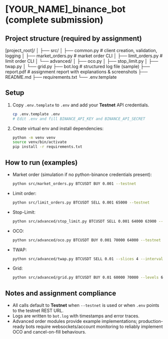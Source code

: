 # [YOUR_NAME]_binance_bot (complete submission)

## Project structure (required by assignment)
[project_root]/
│
├── src/
│   ├── common.py           # client creation, validation, logging
│   ├── market_orders.py   # market order CLI
│   ├── limit_orders.py    # limit order CLI
│   └── advanced/
│       ├── oco.py
│       ├── stop_limit.py
│       ├── twap.py
│       └── grid.py
├── bot.log                # structured log file (sample)
├── report.pdf             # assignment report with explanations & screenshots
├── README.md
├── requirements.txt
└── .env.template

## Setup
1. Copy `.env.template` to `.env` and add your **Testnet** API credentials.
   ```bash
   cp .env.template .env
   # Edit .env and fill BINANCE_API_KEY and BINANCE_API_SECRET
   ```
2. Create virtual env and install dependencies:
   ```bash
   python -m venv venv
   source venv/bin/activate
   pip install -r requirements.txt
   ```

## How to run (examples)
- Market order (simulation if no python-binance credentials present):
  ```bash
  python src/market_orders.py BTCUSDT BUY 0.001 --testnet
  ```
- Limit order:
  ```bash
  python src/limit_orders.py BTCUSDT SELL 0.001 65000 --testnet
  ```
- Stop-Limit:
  ```bash
  python src/advanced/stop_limit.py BTCUSDT SELL 0.001 64000 63900 --testnet
  ```
- OCO:
  ```bash
  python src/advanced/oco.py BTCUSDT BUY 0.001 70000 64000 --testnet
  ```
- TWAP:
  ```bash
  python src/advanced/twap.py BTCUSDT SELL 0.01 --slices 4 --interval 15 --testnet
  ```
- Grid:
  ```bash
  python src/advanced/grid.py BTCUSDT BUY 0.01 60000 70000 --levels 6 --testnet
  ```

## Notes and assignment compliance
- All calls default to **Testnet** when `--testnet` is used or when `.env` points to the testnet REST URL.
- Logs are written to `bot.log` with timestamps and error traces.
- Advanced order modules provide example implementations; production-ready bots require websockets/account monitoring to reliably implement OCO and cancel-on-fill behaviours.
